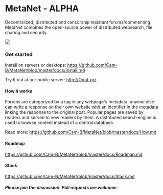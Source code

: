 # MetaNet - ALPHA

Decentralized, distributed and censorship resistant forums/commenting. MetaNet combines the open-source power of distributed websearch, file sharing and security. 

![](https://steemitimages.com/DQmS2bdNcJNVAYLHHA9hyj5tNs2e4Pe9o2wXrNihXKcHyLr/image.png)

### Get started

Install on servers or desktops: https://github.com/Cam-B/MetaNet/blob/master/docs/Install.md

Try It out at our public server: http://Odat.xyz


#### How it works

Forums are categorized by a tag in any webpage's metadata. 
anyone else can write a response on their own website with an identifier in the metadata linking the response to the original post. Popular pages are saved by readers and served to new readers by them. A distributed search engine is used to browse content instead of a central database.

Read more: https://github.com/Cam-B/MetaNet/blob/master/docs/How.md

#### Roadmap
https://github.com/Cam-B/MetaNet/blob/master/docs/Roadmap.md

#### Stack
https://github.com/Cam-B/MetaNet/blob/master/docs/Stack.md


##### Please join the discussion. Pull requests are welcome.






